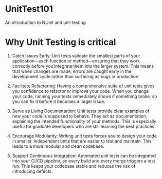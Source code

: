 # UnitTest101
An introduction to NUnit and unit testing

# Why Unit Testing is critical

1. Catch Issues Early:
Unit tests validate the smallest parts of your application—each function or method—ensuring that they work correctly before you integrate them into the larger system. This means that when changes are made, errors are caught early in the development cycle rather than surfacing as bugs in production.

2. Facilitate Refactoring:
Having a comprehensive suite of unit tests gives you confidence to refactor or improve your code. When you change your code, running your tests immediately shows if something broke, so you can fix it before it becomes a larger issue.

3. Serve as Living Documentation:
Unit tests provide clear examples of how your code is supposed to behave. They act as documentation, explaining the intended functionality of your methods. This is especially useful for graduate developers who are still learning the best practices.

4. Encourage Modularity:
Writing unit tests forces you to design your code in smaller, independent units that are easier to test and maintain. This leads to a more modular and clean codebase.

5. Support Continuous Integration:
Automated unit tests can be integrated into your CI/CD pipeline, so every build and every merge triggers a test run. This keeps your codebase stable and reduces the risk of introducing defects.
